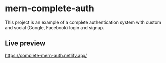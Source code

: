 # mern-complete-auth
This project is an example of a complete authentication system with custom and social (Google, Facebook) login and signup.

## Live preview 

https://complete-mern-auth.netlify.app/
